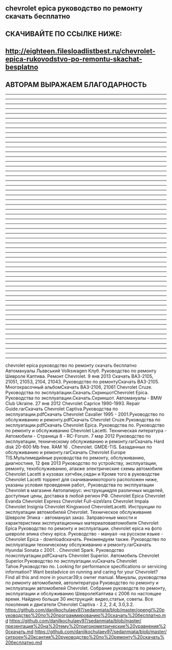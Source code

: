 chevrolet epica руководство по ремонту скачать бесплатно
--------------------------------------------------
СКАЧИВАЙТЕ ПО ССЫЛКЕ НИЖЕ:
--------------------------------------------------
http://eighteen.filesloadlistbest.ru/chevrolet-epica-rukovodstvo-po-remontu-skachat-besplatno
--------------------------------------------------
АВТОРАМ ВЫРАЖАЕМ БЛАГОДАРНОСТЬ
--------------------------------------------------
--------------------------------------------------
--------------------------------------------------
--------------------------------------------------
--------------------------------------------------
--------------------------------------------------
--------------------------------------------------
--------------------------------------------------
--------------------------------------------------
--------------------------------------------------
--------------------------------------------------
--------------------------------------------------
--------------------------------------------------
--------------------------------------------------
--------------------------------------------------
--------------------------------------------------
--------------------------------------------------
--------------------------------------------------
--------------------------------------------------
--------------------------------------------------
--------------------------------------------------
--------------------------------------------------
--------------------------------------------------
--------------------------------------------------
--------------------------------------------------
--------------------------------------------------
--------------------------------------------------
--------------------------------------------------
--------------------------------------------------
--------------------------------------------------
--------------------------------------------------
--------------------------------------------------
--------------------------------------------------
--------------------------------------------------
--------------------------------------------------
--------------------------------------------------
--------------------------------------------------
--------------------------------------------------
--------------------------------------------------
--------------------------------------------------
--------------------------------------------------
--------------------------------------------------
--------------------------------------------------
--------------------------------------------------
--------------------------------------------------
--------------------------------------------------
--------------------------------------------------
--------------------------------------------------
--------------------------------------------------
--------------------------------------------------
--------------------------------------------------
--------------------------------------------------
--------------------------------------------------
--------------------------------------------------
--------------------------------------------------
--------------------------------------------------
--------------------------------------------------
chevrolet epica руководство по ремонту скачать бесплатно Автомануалы  Льввський Volkswagen Клуб. Руководство по ремонту Шевроле Каптива. Ремонт Chevrolet. 9 янв 2013  Скачать ВАЗ-2105, 21051, 21053, 2104, 21043. Руководство по ремонтуСкачать ВАЗ-2105. Многокрасочный альбомСкачать ВАЗ-2106, 21061 Chevrolet Cruze. Руководства по эксплуатации.Скачать.CкриншотChevrolet Epica. Руководства по эксплуатации.Скачать.Cкриншот. Автомануалы - BMW Club Ukraine. 27 янв 2012  Chevrolet Caprice 1990-1993. Repair Guide.rarСкачать Chevrolet Captiva.Руководства по эксплуатации.pdfСкачать Chevrolet Cavalier 1995 - 2001.Руководство по обслуживанию и ремонту.pdfСкачать Chevrolet Cruze.Руководства по эксплуатации.pdfСкачать Chevrolet Epica. Руководства по. Руководство по ремонту и обслуживанию Chevrolet Lacetti. Техническая литература - Автомобили - Страница 8 - RC-Forum. 7 мар 2012  Руководство по эксплуатации, техническому обслуживанию и ремонту.rarСкачать  Hard disk 20-600 Mb free. RAM 16 . Chevrolet. GMDE-TIS. Базаданных по обслуживанию и ремонту.rarСкачать Chevrolet Europe TIS.Мультимедийные руководства по ремонту, обслуживанию, диагностике,
12 фев 2013  Руководство по устройству, эксплуатации, ремонту, техобслуживанию, атакже электрические схемы автомобиля Chevrolet Lacetti в кузовах хэтчбек,седан и  Кроме того в руководстве Chevrolet Lacetti торрент для скачиваниякоторого расположен ниже, указаны условия проведения работ,. Руководства по эксплуатации Chevrolet в магазине Автопапирус: инструкциидля различных моделей, доступные цены, доставка в любой регион РФ. Chevrolet Epica  Chevrolet Evanda  Chevrolet Express  Chevrolet Full-sizeVans  Chevrolet Impala  Chevrolet Insignia  Chevrolet Kingswood  ChevroletLacetti. Инструкции по эксплуатации автомобилей Chevrolet. Техническое обслуживание Шевроле Эпика - автомануал заказ. Заправочные мкости и характеристики эксплуатационных материаловавтомобиля Chevrolet Epica  Руководство по ремонту и эксплуатации. chevrolet epica на фото шевроле эпика chevy epica. Руководство - мануал -на русском языке - Chevrolet Epica - downloadскачать. Рекомендуем также. Руководство по эксплуатации техническому обслуживанию и ремонту.rarСкачать Hyundai Sonata с 2001. . Chevrolet Spark. Руководство поэксплуатации.pdfСкачать Chevrolet Superior. Автомобиль Chevrolet Superior.Руководство по эксплуатации.vuСкачать Chevrolet Tahoe.Руководство по. Looking for performance specifications or servicing information? Want bestadvice on running and caring for your Chevrolet? Find all this and more in yourcar39;s owner manual. Мануалы, руководства по ремонту автомобилей, автолитература
Руководство по ремонту и эксплуатации автомобилей Chevrolet. Собрание руководств по ремонту, эксплуатации и обслуживанию ШевролеКаптива с 2006 по настоящее время. Найдено больше 30 инструкций: видео,статьи, советы. Все поколения и двигатели Chevrolet Captiva - 2.2, 2.4, 3.0,3.2.
https://github.com/danilkochulaev97/sedanmiata/blob/master/opengl%20руководство%20по%20программированию%20скачать%20бесплатно.md
https://github.com/danilkochulaev97/sedanmiata/blob/master/презентация%20на%20тему%20тригонометрические%20уравнения%20скачать.md
https://github.com/danilkochulaev97/sedanmiata/blob/master/ситроен%20ксантия%20руководство%20по%20ремонту%20скачать%20бесплатно.md